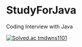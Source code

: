 # StudyForJava
Coding Interview with Java

[![Solved.ac
tmdwns1101](http://mazassumnida.wtf/api/generate_badge?boj={handle})](https://solved.ac/{handle})

